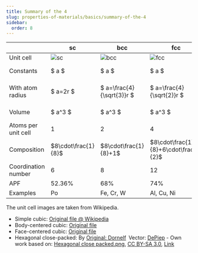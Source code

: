```yaml
---
title: Summary of the 4
slug: properties-of-materials/basics/summary-of-the-4
sidebar:
  order: 8
---
```


|                     | sc                   | bcc                       | fcc                                   | hcp                                      |
| ------------------- | -------------------- | ------------------------- | ------------------------------------- | ---------------------------------------- |
| Unit cell           | ![sc](/props/sc.svg) | ![bcc](/props/bcc.svg)    | ![fcc](/props/fcc.svg)                | ![hcp](/props/hcp.svg)                   |
| Constants           | $ a $                | $ a $                     | $ a $                                 | $ a, c $ (where $ c > a $)               |
| With atom radius    | $ a=2r $             | $ a=\frac{4}{\sqrt{3}}r $ | $ a=\frac{4}{\sqrt{2}}r $             | $ a = 2r ; c=\sqrt{\frac{8}{3}}a $       |
| Volume              | $ a^3 $              | $ a^3 $                   | $ a^3 $                               | $ \frac{3}{2} \sqrt{3} a^2c $            |
| Atoms per unit cell | 1                    | 2                         | 4                                     | 6                                        |
| Composition         | $8\cdot\frac{1}{8}$  | $8\cdot\frac{1}{8}+1$     | $8\cdot\frac{1}{8}+6\cdot\frac{1}{2}$ | $3+12\cdot\frac{1}{6}+2\cdot\frac{1}{2}$ |
| Coordination number | 6                    | 8                         | 12                                    | 12                                       |
| APF                 | 52.36%               | 68%                       | 74%                                   | 74%                                      |
| Examples            | Po                   | Fe, Cr, W                 | Al, Cu, Ni                            | Mg, Zn                                   |

The unit cell images are taken from Wikipedia.

- Simple cubic:
  [Original file @ Wikipedia](https://en.m.wikipedia.org/wiki/File:Lattic_simple_cubic.svg)
- Body-centered cubic:
  [Original file](https://en.m.wikipedia.org/wiki/File:Lattice_body_centered_cubic.svg)
- Face-centered cubic:
  [Original file](https://en.m.wikipedia.org/wiki/File:Lattice_face_centered_cubic.svg)
- Hexagonal close-packed: By
  <a href="//commons.wikimedia.org/wiki/File:Hexagonal_close_packed.png" title="File:Hexagonal close packed.png">Original:
  </a>
  <a href="//commons.wikimedia.org/wiki/User_talk:Dornelf~commonswiki" title="User talk:Dornelf~commonswiki">Dornelf</a> Vector:
  <a href="//commons.wikimedia.org/wiki/User:DePiep" title="User:DePiep">DePiep</a> -
  Own work based on:
  <a href="//commons.wikimedia.org/wiki/File:Hexagonal_close_packed.png" title="File:Hexagonal close packed.png">Hexagonal
  close packed.png</a>,
  <a href="https://creativecommons.org/licenses/by-sa/3.0" title="Creative Commons Attribution-Share Alike 3.0">CC
  BY-SA 3.0</a>,
  <a href="https://commons.wikimedia.org/w/index.php?curid=20183889">Link</a>
